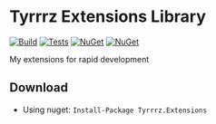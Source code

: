# Tyrrrz Extensions Library

[![Build](https://img.shields.io/appveyor/ci/Tyrrrz/Extensions/master.svg)](https://ci.appveyor.com/project/Tyrrrz/Extensions)
[![Tests](https://img.shields.io/appveyor/tests/Tyrrrz/Extensions/master.svg)](https://ci.appveyor.com/project/Tyrrrz/Extensions)
[![NuGet](https://img.shields.io/nuget/v/Tyrrrz.Extensions.svg)](https://nuget.org/packages/Tyrrrz.Extensions)
[![NuGet](https://img.shields.io/nuget/dt/Tyrrrz.Extensions.svg)](https://nuget.org/packages/Tyrrrz.Extensions)


My extensions for rapid development

## Download

- Using nuget: `Install-Package Tyrrrz.Extensions`
